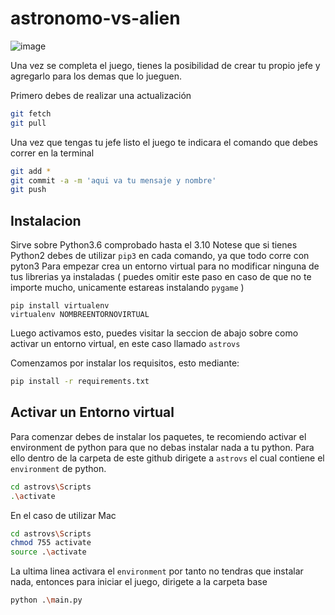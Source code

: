 # astronomo-vs-alien

![image](https://user-images.githubusercontent.com/42480199/161132547-781816b7-dd77-45a5-b1fb-898efbbed0ae.png)

Una vez se completa el juego, tienes la posibilidad de crear tu propio jefe y agregarlo para los demas que lo jueguen.

Primero debes de realizar una actualización
```bash
git fetch
git pull
```

Una vez que tengas tu jefe listo el juego te indicara el comando que debes correr en la terminal
```bash
git add *
git commit -a -m 'aqui va tu mensaje y nombre'
git push
```
## Instalacion
Sirve sobre Python3.6 comprobado hasta el 3.10
Notese que si tienes Python2 debes de utilizar `pip3` en cada comando, ya que todo corre con pyton3
Para empezar crea un entorno virtual para no modificar ninguna de tus librerias ya instaladas ( puedes omitir este paso en caso de que no te importe mucho, unicamente estareas instalando `pygame` )
```
pip install virtualenv
virtualenv NOMBREENTORNOVIRTUAL
```
Luego activamos esto, puedes visitar la seccion de abajo sobre como activar un entorno virtual, en este caso llamado `astrovs`

Comenzamos por instalar los requisitos, esto mediante: 
```bash
pip install -r requirements.txt
```


## Activar un Entorno virtual
Para comenzar debes de instalar los paquetes, te recomiendo activar el environment de python para que no debas instalar nada a tu python. 
Para ello dentro de la carpeta de este github dirigete a `astrovs` el cual contiene el `environment` de python.
```bash
cd astrovs\Scripts
.\activate
```
En el caso de utilizar Mac
```bash
cd astrovs\Scripts
chmod 755 activate
source .\activate
```

La ultima linea activara el `environment` por tanto no tendras que instalar nada, entonces para iniciar el juego, dirigete a la carpeta base
```bash
python .\main.py
``` 

